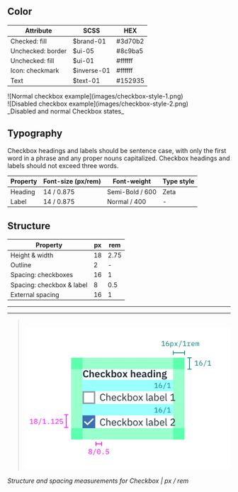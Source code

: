 ## Color

| Attribute             | SCSS        | HEX         |
|-------------------|-------------|-------------|
| Checked: fill     | $brand-01  | #3d70b2     |
| Unchecked: border | $ui-05     | #8c9ba5     |
| Unchecked: fill   | $ui-01     | #ffffff     |
| Icon: checkmark   | $inverse-01 | #ffffff     |
| Text              | $text-01    | #152935     |

<div data-insert-component="ImageGrid">
  <div>
    ![Normal checkbox example](images/checkbox-style-1.png)
  </div>
  <div>
    ![Disabled checkbox example](images/checkbox-style-2.png)
  </div>
</div>
_Disabled and normal Checkbox states_

## Typography

Checkbox headings and labels should be sentence case, with only the first word in a phrase and any proper nouns capitalized. Checkbox headings and labels should not exceed three words.

| Property   | Font-size (px/rem)     | Font-weight  | Type style |
|------------|-----------------|--------------|-----|
| Heading    | 14 / 0.875 | Semi-Bold / 600  | Zeta  |
| Label      | 14 / 0.875 | Normal / 400 |    - |

## Structure

| Property             | px | rem  |
|----------------------|----|------|
| Height & width       | 18 | 2.75 |
| Outline              | 2  | -    |
| Spacing: checkboxes  | 16 | 1    |
| Spacing: checkbox & label | 8  | 0.5  |
| External spacing     | 16 | 1    |

---
***
> 
![Checkbox structure and spacing measurements](images/checkbox-style-3.png)

_Structure and spacing measurements for Checkbox | px / rem_
